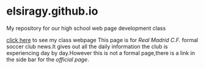 # elsiragy.github.io
My repository for our high school web page development class

[click here](http://elsiragy.github.io/sub1/index.html) to see my class webpage
This page is for _Real Madrid C.F._ formal soccer club news.It gives out all the daily information the club is experiencing day by day.However this is not a formal page,there is a link in the side bar for the _official page_.
